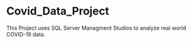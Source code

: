 # Covid_Data_Project
This Project uses SQL Server Managment Studios to analyze real world COVID-19 data. 

